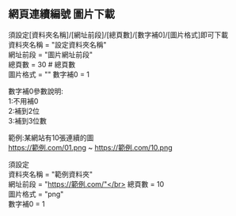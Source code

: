 網頁連續編號 圖片下載
------------------
須設定[資料夾名稱]/[網址前段]/[總頁數]/[數字補0]/[圖片格式]即可下載</br>
資料夾名稱 = "設定資料夾名稱"</br>
網址前段 = "圖片網址前段"</br>
總頁數 = 30  # 總頁數</br>
圖片格式 = ""
數字補0 = 1</br>

數字補0參數說明:</br>
1:不用補0</br>
2:補到2位</br>
3:補到3位數</br>

範例:某網站有10張連續的圖 </br>
https://範例.com/01.png ~ https://範例.com/10.png </br>

須設定</br>
資料夾名稱 = "範例資料夾"</br>
網址前段 = "https://範例.com/"</br>
總頁數 = 10 </br>
圖片格式 = "png"</br>
數字補0 = 1</br>
